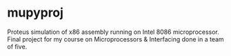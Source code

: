 # mupyproj
Proteus simulation of x86 assembly running on Intel 8086 microprocessor. Final project for my course on Microprocessors & Interfacing done in a team of five.  
